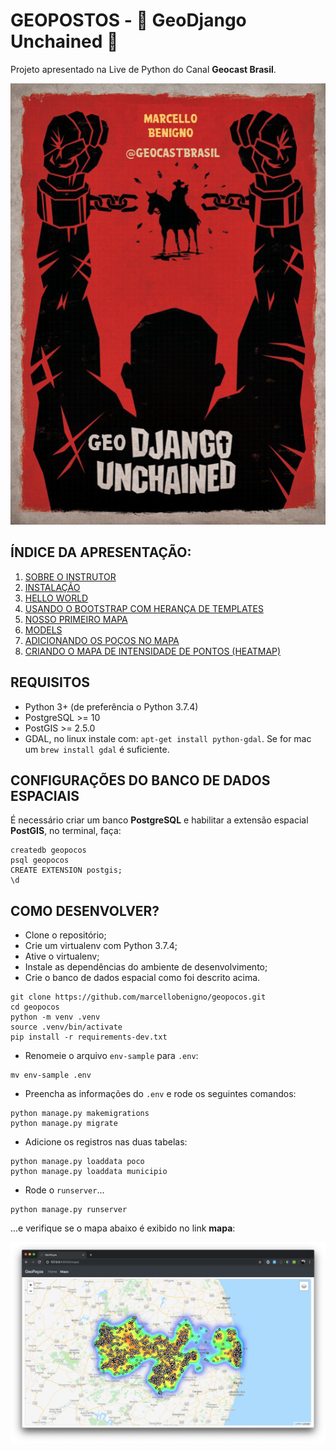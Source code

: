 # GEOPOSTOS - 🌵 GeoDjango Unchained 🌵

Projeto apresentado na Live de Python do Canal **Geocast Brasil**.

![GeoDjango Unchained](docs/.pastes/2019-10-06-07-49-37.png)

## ÍNDICE DA APRESENTAÇÃO:

1. [SOBRE O INSTRUTOR](docs/01-apresentacao.md)
2. [INSTALAÇÃO](docs/02-instalacao.md)
3. [HELLO WORLD](docs/03-hello_world.md)
4. [USANDO O BOOTSTRAP COM HERANÇA DE TEMPLATES](docs/04-heranca-de-templates.md)
5. [NOSSO PRIMEIRO MAPA](docs/05-nosso-primeiro-mapa.md)
6. [MODELS](docs/06-models.md)
7. [ADICIONANDO OS POÇOS NO MAPA](docs/07-adicionando-pocos-mapa.md)
8. [CRIANDO O MAPA DE INTENSIDADE DE PONTOS (HEATMAP)](docs/08-adicionado-heatmap.md)


## REQUISITOS
* Python 3+ (de preferência o Python 3.7.4)
* PostgreSQL >= 10
* PostGIS >= 2.5.0
* GDAL, no linux instale com: `apt-get install python-gdal`. Se for mac um `brew install gdal` é suficiente.

## CONFIGURAÇÕES DO BANCO DE DADOS ESPACIAIS

É necessário criar um banco **PostgreSQL** e habilitar a extensão espacial **PostGIS**, no terminal, faça:

```
createdb geopocos
psql geopocos
CREATE EXTENSION postgis;
\d
```

## COMO DESENVOLVER?

* Clone o repositório;
* Crie um virtualenv com Python 3.7.4;
* Ative o virtualenv;
* Instale as dependências do ambiente de desenvolvimento;
* Crie o banco de dados espacial como foi descrito acima.


```
git clone https://github.com/marcellobenigno/geopocos.git
cd geopocos
python -m venv .venv
source .venv/bin/activate
pip install -r requirements-dev.txt
```

* Renomeie o arquivo `env-sample` para `.env`:

```
mv env-sample .env
```

* Preencha as informações do `.env` e rode os seguintes comandos:

```
python manage.py makemigrations
python manage.py migrate
```

* Adicione os registros nas duas tabelas:

```
python manage.py loaddata poco
python manage.py loaddata municipio
```


* Rode o `runserver`...

```
python manage.py runserver
```

...e verifique se o mapa abaixo é exibido no link **mapa**:

![](docs/.pastes/2019-10-07-21-58-05.png)